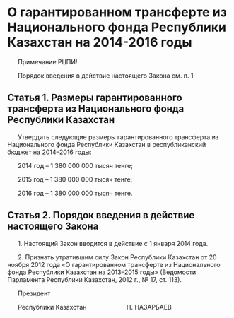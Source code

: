 # О гарантированном трансферте из Национального фонда Республики Казахстан на 2014-2016 годы

      Примечание РЦПИ!

      Порядок введения в действие настоящего Закона см. п. 1

## Статья 1. Размеры гарантированного трансферта из Национального фонда Республики Казахстан

      Утвердить следующие размеры гарантированного трансферта из Национального фонда Республики Казахстан в республиканский бюджет на 2014–2016 годы:

      2014 год – 1 380 000 000 тысяч тенге;

      2015 год – 1 380 000 000 тысяч тенге;

      2016 год – 1 380 000 000 тысяч тенге.

## Статья 2. Порядок введения в действие настоящего Закона

      1. Настоящий Закон вводится в действие с 1 января 2014 года.

      2. Признать утратившим силу Закон Республики Казахстан от 20 ноября 2012 года «О гарантированном трансферте из Национального фонда Республики Казахстан на 2013–2015 годы» (Ведомости Парламента Республики Казахстан, 2012 г., № 17, ст. 113).

      Президент

      Республики Казахстан                       Н. НАЗАРБАЕВ


